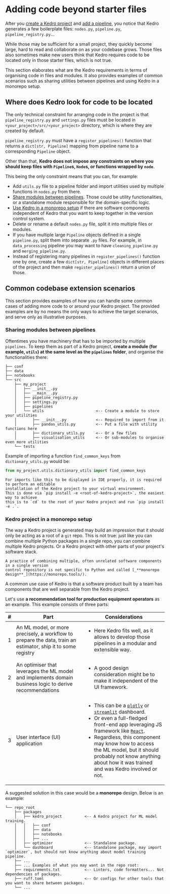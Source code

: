 # Adding code beyond starter files

After you [create a Kedro project](../get_started/new_project.md) and
[add a pipeline](../tutorial/create_a_pipeline.md), you notice that Kedro generates a
few boilerplate files: `nodes.py`, `pipeline.py`, `pipeline_registry.py`...

While those may be sufficient for a small project, they quickly become large, hard to
read and collaborate on as your codebase grows.
Those files also sometimes make new users think that Kedro requires code
to be located only in those starter files, which is not true.

This section elaborates what are the Kedro requirements in terms of organising code
in files and modules.
It also provides examples of common scenarios such as sharing utilities between
pipelines and using Kedro in a monorepo setup.

## Where does Kedro look for code to be located

The only technical constraint for arranging code in the project is that `pipeline_registry.py`
and `settings.py` files must be located in `<your_project>/src/<your_project>` directory, which is where
they are created by default.

`pipeline_registry.py` must have a `register_pipelines()` function that returns a `dict[str, Pipeline]`
mapping from pipeline name to a corresponding `Pipeline` object.

Other than that, **Kedro does not impose any constraints on where you should keep files with
`Pipeline`s, `Node`s, or functions wrapped by `node`**.

This being the only constraint means that you can, for example:
* Add `utils.py` file to a pipeline folder and import utilities used by multiple
  functions in `nodes.py` from there.
* [Share modules between pipelines](#sharing-modules-between-pipelines).
  Those could be utility functionalities, or a standalone module responsible for
  the domain-specific logic.
* [Use Kedro in a monorepo setup](#kedro-project-in-a-monorepo-setup) if there are
  software components independent of Kedro that you want to keep together in the version control system.
* Delete or rename a default `nodes.py` file, split it into multiple files or modules.
* If you have multiple large `Pipeline` objects defined in a single `pipeline.py`,
  split them into separate `.py` files. For example, in `data_processing` pipeline
  you may want to have `cleaning_pipeline.py` and `merging_pipeline.py`.
* Instead of registering many pipelines in `register_pipelines()` function one by one,
  create a few `dict[str, Pipeline]` objects in different places of the project
  and then make `register_pipelines()` return a union of those.

## Common codebase extension scenarios

This section provides examples of how you can handle some common cases of adding more
code to or around your Kedro project.
The provided examples are by no means the only ways to achieve the target scenarios,
and serve only as illustrative purposes.

### Sharing modules between pipelines

Oftentimes you have machinery that has to be imported by multiple `pipelines`.
To keep them as part of a Kedro project, **create a module (for example, `utils`) at the same
level as the `pipelines` folder**, and organise the functionalities there:

```text
├── conf
├── data
├── notebooks
└── src
    ├── my_project
    │   ├── __init__.py
    │   ├── __main__.py
    │   ├── pipeline_registry.py
    │   ├── settings.py
    │   ├── pipelines
    │   └── utils                       <-- Create a module to store your utilities
    │       ├── __init__.py             <-- Required to import from it
    │       ├── pandas_utils.py         <-- Put a file with utility functions here
    │       ├── dictionary_utils.py     <-- Or a few files
    │       ├── visualisation_utils     <-- Or sub-modules to organise even more utilities
    └── tests
```

Example of importing a function `find_common_keys` from `dictionary_utils.py` would be:

```python
from my_project.utils.dictionary_utils import find_common_keys
```

```{note}
For imports like this to be displayed in IDE properly, it is required to perform an editable
installation of the Kedro project to your virtual environment.
This is done via `pip install -e <root-of-kedro-project>`, the easiest way to achieve
this is to `cd` to the root of your Kedro project and run `pip install -e .`.
```

### Kedro project in a monorepo setup

The way a Kedro project is generated may build an impression that it should
only be acting as a root of a `git` repo. This is not true: just like you can combine
multiple Python packages in a single repo, you can combine multiple Kedro projects.
Or a Kedro project with other parts of your project's software stack.

```{note}
A practice of combining multiple, often unrelated software components in a single version
control repository is not specific to Python and called [_**monorepo design**_](https://monorepo.tools/).
```

A common use case of Kedro is that a software product built by a team has components that
are well separable from the Kedro project.

Let's use **a recommendation tool for production equipment operators** as an example.
This example consists of three parts:

| **#** | **Part**                                                                                                     | **Considerations**                                                                                                                                                                                                                                                                                                                                                                                               |
|-------|--------------------------------------------------------------------------------------------------------------|------------------------------------------------------------------------------------------------------------------------------------------------------------------------------------------------------------------------------------------------------------------------------------------------------------------------------------------------------------------------------------------------------------------|
| 1     | An ML model, or more precisely, a workflow to prepare the data, train an estimator, ship it to some registry | <ul> <li>Here Kedro fits well, as it allows to develop those pipelines in a modular and extensible way.</li> </ul>                                                                                                                                                                                                                                                                                               |
| 2     | An optimiser that leverages the ML model and implements domain business logic to derive recommendations      | <ul> <li>A good design consideration might be to make it independent of the UI framework.</li> </ul>                                                                                                                                                                                                                                                                                                             |
| 3     | User interface (UI) application                                                                              | <ul> <li>This can be a [`plotly`](https://plotly.com/python/) or [`streamlit`](https://streamlit.io/) dashboard.</li> <li>Or even a full-fledged front-end app leveraging JS framework like [`React`](https://react.dev/).</li> <li>Regardless, this component may know how to access the ML model, but it should probably not know anything about how it was trained and was Kedro involved or not.</li> </ul>  |

A suggested solution in this case would be a **monorepo** design. Below is an example:

```text
└── repo_root
    ├── packages
    │   ├── kedro_project          <-- A Kedro project for ML model training.
    │   │   ├── conf
    │   │   ├── data
    │   │   ├── notebooks
    │   │   ├── ...
    │   ├── optimizer              <-- Standalone package.
    │   └── dashboard              <-- Standalone package, may import `optimizer`, but should not know anything about model training pipeline.
    ├── ...
    ├── ... Examples of what you may want in the repo root:
    ├── requirements.txt           <-- Linters, code formatters... Not dependencies of packages.
    ├── ruff.toml                  <-- Or configs for other tools that you want to share between packages.
    └── ...
```
